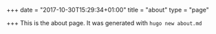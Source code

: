 +++
date = "2017-10-30T15:29:34+01:00"
title = "about"
type = "page"

+++
This is the about page.
It was generated with `hugo new about.md`
